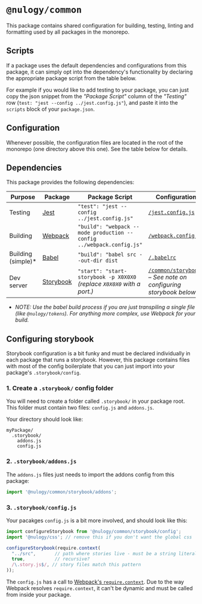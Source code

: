# `@nulogy/common`

This package contains shared configuration for building, testing, linting and formatting used by all packages in the monorepo.

## Scripts 

If a package uses the default dependencies and configurations from this package, it can simply opt into the dependency's functionality by declaring the appropriate package script from the table below.

For example if you would like to add testing to your package, you can just copy the json snippet from the _"Package Script"_ column of the _"Testing"_ row (`test: "jest --config ../jest.config.js"`), and paste it into the `scripts` block of your `package.json`.

## Configuration

Whenever possible, the configuration files are located in the root of the monorepo (one directory above this one). See the table below for details.

## Dependencies

This package provides the following dependencies:

| Purpose | Package | Package Script | Configuration |
| ------- | ------- | -------------- | ------------- |
| Testing | [Jest](https://jestjs.io) | `"test": "jest --config ../jest.config.js"` | [`/jest.config.js`](/jest.config.js)
| Building | [Webpack](https://webpack.js.org) | `"build": "webpack --mode production --config ../webpack.config.js"` | [`/webpack.config.js`](/webpack.config.js)
| Building (simple)* | [Babel](https://babeljs.io) | `"build": "babel src --out-dir dist` | [`/.babelrc`](/.babelrc)
| Dev server | [Storybook](http://storybook.js.org) | `"start": "start-storybook -p X0X0X0` _(replace `X0X0X0` with a port.)_ | [`/common/storybook`](/common/storybook) _– See note on configuring storybook below_.

* _NOTE: Use the babel build process if you are just transpiling a single file (like `@nulogy/tokens`). For anything more complex, use Webpack for your build._

## Configuring storybook

Storybook configuration is a bit funky and must be declared individually in each package that runs a storybook. However, this package contains files with most of the config boilerplate that you can just import into your package's `.storybook/config`. 

### 1. Create a `.storybook/` config folder

You will need to create a folder called `.storybook/` in your package root. This folder must contain two files: `config.js` and `addons.js`.

Your directory should look like:

```
myPackage/
  .storybook/
    addons.js
    config.js
```

### 2. `.storybook/addons.js`

The `addons.js` files just needs to import the addons config from this package:

```js
import '@nulogy/common/storybook/addons';
```

### 3. `.storybook/config.js`

Your pacakges `config.js` is a bit more involved, and should look like this:

```js
import configureStorybook from '@nulogy/common/storybook/config';
import '@nulogy/css'; // remove this if you don't want the global css

configureStorybook(require.context(
  "../src",       // path where stories live - must be a string literal!
  true,           // recursive?
  /\.story.js$/, // story files match this pattern
));
```

The `config.js` has a call to [Webpack's `require.context`](https://webpack.js.org/guides/dependency-management/#require-context). Due to the way Webpack resolves `require.context`, it can't be dynamic and must be called from inside your package.
